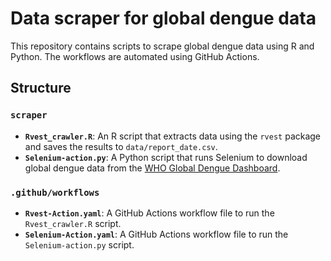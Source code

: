 # Data scraper for global dengue data
This repository contains scripts to scrape global dengue data using R and Python. The workflows are automated using GitHub Actions.

## Structure
### `scraper`
- **`Rvest_crawler.R`**: An R script that extracts data using the `rvest` package and saves the results to `data/report_date.csv`.
- **`Selenium-action.py`**: A Python script that runs Selenium to download global dengue data from the [WHO Global Dengue Dashboard](https://worldhealthorg.shinyapps.io/dengue_global/).

### `.github/workflows`
- **`Rvest-Action.yaml`**: A GitHub Actions workflow file to run the `Rvest_crawler.R` script.
- **`Selenium-Action.yaml`**: A GitHub Actions workflow file to run the `Selenium-action.py` script.
